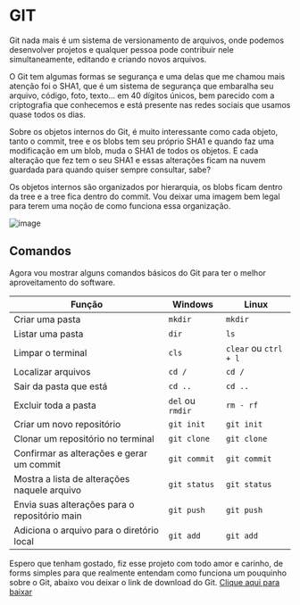 # GIT

Git nada mais é um sistema de versionamento de arquivos, onde podemos desenvolver projetos e qualquer pessoa pode contribuir nele simultaneamente, editando e criando novos arquivos. 

O Git tem algumas formas se segurança e uma delas que me chamou mais atenção foi o SHA1, que é um sistema de segurança que embaralha seu arquivo, código, foto, texto... em 40 dígitos únicos, bem parecido com a criptografia que conhecemos e está presente nas redes sociais que usamos quase todos os dias.

Sobre os objetos internos do Git, é muito interessante como cada objeto, tanto o commit, tree e os blobs tem seu próprio SHA1 e quando faz uma modificação em um blob, muda o SHA1 de todos os objetos.  E cada alteração que fez tem o seu SHA1 e essas alterações ficam na nuvem guardada para quando quiser sempre consultar, sabe?

Os objetos internos são organizados por hierarquia, os blobs ficam dentro da tree e a tree fica dentro do commit. Vou deixar uma imagem bem legal para terem uma noção de como funciona essa organização. 

![image](https://user-images.githubusercontent.com/109253392/179214130-b16f04d4-62ad-4021-a397-ea9e18d5493c.png)

## Comandos

Agora vou mostrar alguns comandos básicos do Git para ter o melhor aproveitamento do software.

   Função | Windows| Linux
    ---------|----------|----------
    Criar uma pasta | `mkdir` | `mkdir`
    Listar uma pasta | `dir` | `ls` 
    Limpar o terminal | `cls` | `clear` ou `ctrl + l`
    Localizar arquivos| `cd /` | `cd /`
    Sair da pasta que está| `cd ..` | `cd ..`
    Excluir toda a pasta | `del` ou `rmdir`  | `rm - rf`
    Criar um novo repositório| `git init` | `git init`
    Clonar um repositório no terminal| `git clone` | `git clone`
    Confirmar as alterações e gerar um commit | `git commit` | `git commit`
    Mostra a lista de alterações naquele arquivo | `git status` | `git status`
    Envia suas alterações para o repositório main | `git push` | `git push`
    Adiciona o arquivo para o diretório local | `git add` | `git add`

Espero que tenham gostado, fiz esse projeto com todo amor e carinho, de forms simples para que realmente entendam como funciona um pouquinho sobre o Git, abaixo vou deixar o link de download do Git.
[Clique aqui para baixar](https://git-scm.com/downloads)
